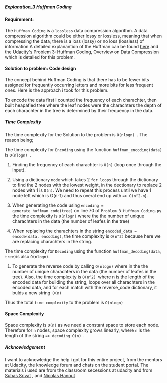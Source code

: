 
##### Explanation_3 Huffman Coding

[//]: # (Image References)


[image1]: image1.png "Encoded text function"
[image2]: image2.png "Huffman_encoding"
[image3]: image3.png "Huffman decoding"


#### Requirement:

The `Huffman Coding` is a `lossless` data compression algorithm. A data compression algorithm could be either lossy or lossless, meaning that when compressing the data, there is a loss (lossy) or no loss (lossless) of information.A detailed explanantion of the Huffman can be found [here](https://medium.com/iecse-hashtag/huffman-coding-compression-basics-in-python-6653cdb4c476) and the [Udacity's](https://classroom.udacity.com/nanodegrees/nd256/parts/b835ca8d-4269-4ca3-b911-c8ceb9cc0aa0/modules/a5f68248-862f-4a72-8682-24b86e2f6d61/lessons/a640374a-90af-40ad-85ff-1c6ce3948219/concepts/b97f3d67-ed9e-4759-8841-d13096f5cdd7) Problem 3: Huffman Coding, Overview on Data Compression which is detailed for this problem. 


#### Solution to problem: Code design

The concept behind Huffman Coding is that there has to be fewer bits assigned for frequently occurring letters and more bits for less frequent ones. Here is the approach i took for this problem. 

To encode the data first I counted the frequency of each charachter, then built heapafied tree where the leaf nodes were the charachters the depth of each charachter in the tree is determined by their frequency in the data.



##### Time Complexity

The time complexity for the Solution to the problem is `O(nlogn) `. The reason being; 

The time complexity for `Encoding` using the function `huffman_encoding(data)` is `O(nlogn) `.

1. Finding the frequency of each charachter is `O(n)` (loop once through the input).
    
2. Using a dictionary `node` which takes 2 `for loops` through the dictionary to find the 2 nodes with the lowest weight, in the dectionary to replace 2 nodes with 1 is `O(n)`. We need to repeat this process until we have 1 node left which is O(n-1) and thus overal end up with `=> O(n^2-n`).
3. When generating the code using `encoding = generate_huffman_code(tree)` on line 70 of `Problem 3 Huffman Coding.py` the time complexity is `O(nlogn)` where the the number of unique charachters in the data (the number of leafes in the tree)
4. When replacing the charachters in the string `encoded_data = encode(data, encoding)`, the time complexity is `O(n^2)` because here we are replacing charachters in the string.

The time complexity for `Decoding` using the function `huffman_decoding(data, tree)`is also `O(nlogn)`.

1. To generate the reverse code by calling `O(nlogn)` where in the the number of unique charachters in the data (the number of leafes in the tree). Also, the time complexity is `O(n^2) `where n is the length of the encoded data for building the string, loops over all charachters in the encoded data, and for each match with the reverse_code dictionary, it bulds a new string` O(n)`

Thus the total `time complexity` to the problem is `O(nlogn) `

#### Space Complexity

Space complexity is `O(n)` as we need a constant space to store each node. Therefore for `n` nodes, space complexity grows linearly, where `n` is the length of the string `=> decoding O(n)` .


##### Acknowledgement

I want to acknowledge the help i got for this entire project, from the mentors at Udacity, the knowledge forum and chats on the student portal. The materials i used are from the classroom secessions at udacity and from [Suhas Srivat](https://github.com/suhassrivats) , and [Nicolas Hanout](https://github.com/nicolashanout/Show-Me-the-Data-Structures---UDACITY--/blob/master/explanation_3.md)


